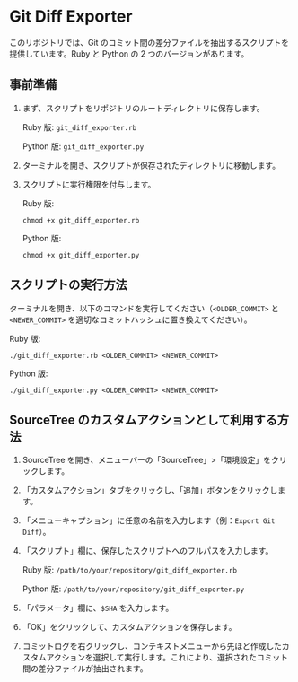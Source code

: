 # Git Diff Exporter

このリポジトリでは、Git のコミット間の差分ファイルを抽出するスクリプトを提供しています。Ruby と Python の 2 つのバージョンがあります。

## 事前準備

1. まず、スクリプトをリポジトリのルートディレクトリに保存します。

   Ruby 版: `git_diff_exporter.rb`

   Python 版: `git_diff_exporter.py`

2. ターミナルを開き、スクリプトが保存されたディレクトリに移動します。

3. スクリプトに実行権限を付与します。

   Ruby 版:

   ```
   chmod +x git_diff_exporter.rb
   ```

   Python 版:

   ```
   chmod +x git_diff_exporter.py
   ```

## スクリプトの実行方法

ターミナルを開き、以下のコマンドを実行してください（`<OLDER_COMMIT>` と `<NEWER_COMMIT>` を適切なコミットハッシュに置き換えてください）。

Ruby 版:

```
./git_diff_exporter.rb <OLDER_COMMIT> <NEWER_COMMIT>
```

Python 版:

```
./git_diff_exporter.py <OLDER_COMMIT> <NEWER_COMMIT>
```

## SourceTree のカスタムアクションとして利用する方法

1. SourceTree を開き、メニューバーの「SourceTree」>「環境設定」をクリックします。

2. 「カスタムアクション」タブをクリックし、「追加」ボタンをクリックします。

3. 「メニューキャプション」に任意の名前を入力します（例：`Export Git Diff`）。

4. 「スクリプト」欄に、保存したスクリプトへのフルパスを入力します。

   Ruby 版: `/path/to/your/repository/git_diff_exporter.rb`

   Python 版: `/path/to/your/repository/git_diff_exporter.py`

5. 「パラメータ」欄に、`$SHA` を入力します。

6. 「OK」をクリックして、カスタムアクションを保存します。

7. コミットログを右クリックし、コンテキストメニューから先ほど作成したカスタムアクションを選択して実行します。これにより、選択されたコミット間の差分ファイルが抽出されます。
